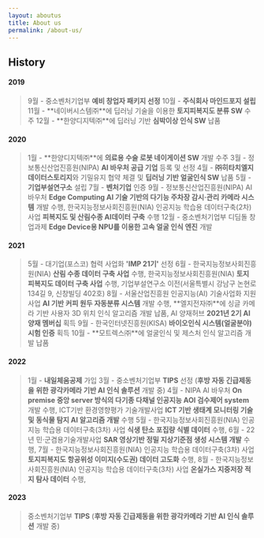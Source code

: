 ```yaml
---
layout: aboutus
title: About us
permalink: /about-us/
---
```



## History

#### 2019

>9월 - 중소벤처기업부 **예비 창업자 패키지 선정**
10월 - **주식회사 마인드포지 설립**
11월 - **네이버시스템㈜**에 딥러닝 기술을 이용한 **토지피복지도 분류 SW** 수주
12월 - **한양디지텍㈜**에 딥러닝 기반 **심박이상 인식 SW** 납품

#### 2020

>1월 - **한양디지텍㈜**에 **의료용 수술 로봇 네이게이션 SW** 개발 수주
3월 - 정보통신산업진흥원(NIPA) **AI 바우처 공급 기업** 등록 및 선정
4월 - **㈜히타치엘지데이터스토리지**와 기밀유지 협약 체결 및 **딥러닝 기반 얼굴인식 SW** 납품
5월 - **기업부설연구소** 설립
7월 - **벤처기업** 인증
9월 - 정보통신산업진흥원(NIPA) AI 바우처 **Edge Computing AI 기술 기반의 다기능 주차장 감시·관리 카메라 시스템** 개발 수행,
          한국지능정보사회진흥원(NIA) 인공지능 학습용 데이터구축(2차) 사업 **피복지도 및 산림수종 AI데이터 구축** 수행
12월 - 중소벤처기업부 디딤돌 창업과제 **Edge Device용 NPU를 이용한 고속 얼굴 인식 엔진** 개발

#### 2021

>5월 - 대기업(포스코) 협력 사업화 **'IMP 21기'** 선정
6월 - 한국지능정보사회진흥원(NIA) **산림 수종 데이터 구축 사업** 수행,
          한국지능정보사회진흥원(NIA) **토지 피복지도 데이터 구축 사업** 수행,
          기업부설연구소 이전(서울특별시 강남구 논현로 134길 9, 신창빌딩 402호)
8월 - 서울산업진흥원 인공지능(AI) 기술사업화 지원사업 **AI 기반 커피 원두 자동분류 시스템** 개발 수행,
          **엘지전자㈜**에 싱글 카메라 기반 사용자 3D 위치 인식 알고리즘 개발 납품,
          AI 양재허브 **2021년 2기 AI 양재 멤버십** 획득
9월 - 한국인터넷진흥원(KISA) **바이오인식 시스템(얼굴분야) 시험 인증** 획득
10월 - **모트렉스㈜**에 얼굴인식 및 제스처 인식 알고리즘 개발 납품

#### 2022

>1월 - **내일체움공제** 가입
3월 - 중소벤처기업부 **TIPS** 선정 (**후방 자동 긴급제동을 위한 광각카메라 기반 AI 인식 솔루션** 개발 중)
4월 - NIPA AI 바우처 **On premise 중앙 server 방식의 다기종 다채널 인공지능 AOI 검수제어 system** 개발 수행,
          ICT기반 환경영향평가 기술개발사업 **ICT 기반 생태계 모니터링 기술 및 동식물 탐지 AI 알고리즘 개발** 수행
5월 - 한국지능정보사회진흥원(NIA) 인공지능 학습용 데이터구축(3차) 사업 **식생 탄소 포집량 식별 데이터** 수행,
6월 - 22년 민·군겸용기술개발사업 **SAR 영상기반 정밀 지상기준점 생성 시스템 개발** 수행,
7월 - 한국지능정보사회진흥원(NIA) 인공지능 학습용 데이터구축(3차) 사업 **토지피복지도 항공위성 이미지(수도권) 데이터 고도화** 수행,
8월 - 한국지능정보사회진흥원(NIA) 인공지능 학습용 데이터구축(3차) 사업 **온실가스 지중저장 적지 탐사 데이터** 수행,


#### 2023

>중소벤처기업부 **TIPS** (**후방 자동 긴급제동을 위한 광각카메라 기반 AI 인식 솔루션** 개발 중)